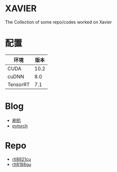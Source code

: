 # XAVIER
The Collection of some repo/codes worked on Xavier

# 配置
|  环境   | 版本   |
|  ----  | ----  |
|CUDA    | 10.2  |
|cuDNN   |  8.0  |
|TensorRT| 7.1   |

# Blog
* [刷机](https://blog.csdn.net/qq_38679413/article/details/109398853)
* [pytorch](https://www.jianshu.com/p/9e9c74834283)

# Repo
* [rtl8821cu](https://github.com/whitebatman2/rtl8821CU)
* [rtl8188gu](https://github.com/McMCCRU/rtl8188gu)
